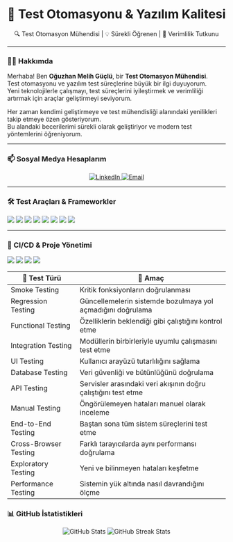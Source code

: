 <h1 align="center">🚀 Test Otomasyonu & Yazılım Kalitesi</h1>

<p align="center">
🔍 Test Otomasyon Mühendisi | 💡 Sürekli Öğrenen | 🚀 Verimlilik Tutkunu
</p>

---

### 🙋‍♂️ Hakkımda

Merhaba! Ben **Oğuzhan Melih Güçlü**, bir **Test Otomasyon Mühendisi**.  
Test otomasyonu ve yazılım test süreçlerine büyük bir ilgi duyuyorum.  
Yeni teknolojilerle çalışmayı, test süreçlerini iyileştirmek ve verimliliği artırmak için araçlar geliştirmeyi seviyorum.  

Her zaman kendimi geliştirmeye ve test mühendisliği alanındaki yenilikleri takip etmeye özen gösteriyorum.  
Bu alandaki becerilerimi sürekli olarak geliştiriyor ve modern test yöntemlerini öğreniyorum.  

---

### 📫 Sosyal Medya Hesaplarım

<p align="center">
  <a href="https://www.linkedin.com/in/oguzhanmelihguclu" target="_blank">
    <img src="https://img.shields.io/badge/LinkedIn-blue?logo=linkedin&style=for-the-badge" alt="LinkedIn">
  </a>
  <a href="mailto:oguzhanmguclu@gmail.com" target="_blank">
    <img src="https://img.shields.io/badge/Email-D14836?style=for-the-badge&logo=gmail&logoColor=white" alt="Email">
  </a>
</p>

---


<h3>🛠️ Test Araçları & Frameworkler</h3>
<p>
  <img src="https://img.shields.io/badge/Selenium-43B02A?style=for-the-badge&logo=selenium&logoColor=white" />
  <img src="https://img.shields.io/badge/Postman-FF6C37?style=for-the-badge&logo=postman&logoColor=white" />
  <img src="https://img.shields.io/badge/Playwright-45BA63?style=for-the-badge&logo=playwright&logoColor=white" />
  <img src="https://img.shields.io/badge/Appium-00A4EF?style=for-the-badge&logo=appium&logoColor=white" />
  <img src="https://img.shields.io/badge/Karate-4B4B4B?style=for-the-badge&logo=karate&logoColor=white" />
  <img src="https://img.shields.io/badge/Cucumber-23D96C?style=for-the-badge&logo=cucumber&logoColor=white" />
  <img src="https://img.shields.io/badge/JUnit-25A162?style=for-the-badge&logo=junit5&logoColor=white" />
  <img src="https://img.shields.io/badge/TestNG-F36336?style=for-the-badge&logo=testng&logoColor=white" />
</p>


---

<h3>🔧 CI/CD & Proje Yönetimi</h3>
<p>
  <img src="https://img.shields.io/badge/Maven-C71A36?style=for-the-badge&logo=apachemaven&logoColor=white" />
  <img src="https://img.shields.io/badge/Jenkins-D24939?style=for-the-badge&logo=jenkins&logoColor=white" />
  <img src="https://img.shields.io/badge/GitHub-181717?style=for-the-badge&logo=github&logoColor=white" />
  <img src="https://img.shields.io/badge/Jira-0052CC?style=for-the-badge&logo=jira&logoColor=white" />
</p>



| 🚀 Test Türü | 🎯 Amaç |  
|-------------|---------|  
| Smoke Testing | Kritik fonksiyonların doğrulanması |  
| Regression Testing | Güncellemelerin sistemde bozulmaya yol açmadığını doğrulama |  
| Functional Testing | Özelliklerin beklendiği gibi çalıştığını kontrol etme |  
| Integration Testing | Modüllerin birbirleriyle uyumlu çalışmasını test etme |  
| UI Testing | Kullanıcı arayüzü tutarlılığını sağlama |  
| Database Testing | Veri güvenliği ve bütünlüğünü doğrulama |  
| API Testing | Servisler arasındaki veri akışının doğru çalıştığını test etme |  
| Manual Testing | Öngörülemeyen hataları manuel olarak inceleme |  
| End-to-End Testing | Baştan sona tüm sistem süreçlerini test etme |  
| Cross-Browser Testing | Farklı tarayıcılarda aynı performansı doğrulama |  
| Exploratory Testing | Yeni ve bilinmeyen hataları keşfetme |  
| Performance Testing | Sistemin yük altında nasıl davrandığını ölçme |  


### 📊 GitHub İstatistikleri
<p align="center">
  <img src="https://github-readme-stats.vercel.app/api?username=oguzhanmelihguclu&show_icons=true&theme=radical" alt="GitHub Stats" />
  <img src="https://github-readme-streak-stats.herokuapp.com/?user=oguzhanmelihguclu&theme=radical" alt="GitHub Streak Stats" />
</p>
